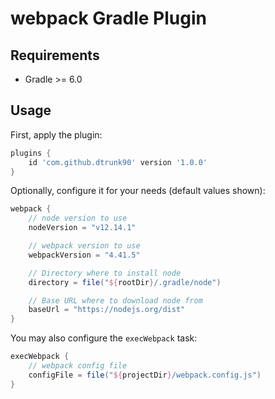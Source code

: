 # webpack Gradle Plugin

## Requirements

* Gradle >= 6.0

## Usage

First, apply the plugin:
```groovy
plugins {
    id 'com.github.dtrunk90' version '1.0.0'
}
```
Optionally, configure it for your needs (default values shown):

```groovy
webpack {
    // node version to use
    nodeVersion = "v12.14.1"

    // webpack version to use
    webpackVersion = "4.41.5"

    // Directory where to install node
    directory = file("${rootDir}/.gradle/node")

    // Base URL where to download node from
    baseUrl = "https://nodejs.org/dist"
}
```
You may also configure the `execWebpack` task:

```groovy
execWebpack {
    // webpack config file
    configFile = file("${projectDir}/webpack.config.js")
}
```
